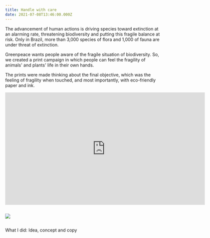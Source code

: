 ```yaml
---
title: Handle with care
date: 2021-07-08T13:46:00.000Z
---
```



The advancement of human actions is driving species toward extinction at an alarming rate, threatening biodiversity and putting this fragile balance at risk. Only in Brazil, more than 3,000 species of flora and 1,000 of fauna are under threat of extinction.

Greenpeace wants people aware of the fragile situation of biodiversity. So, we created a print campaign in which people can feel the fragility of animals' and plants' life in their own hands. 

The prints were made thinking about the final objective, which was the feeling of fragility when touched, and most importantly, with eco-friendly paper and ink.

  </div>
</div>

<iframe src="https://player.vimeo.com/video/827657802?h=89091f8881&title=0&byline=0&portrait=0" width="640" height="360" frameborder="0" allow="autoplay; fullscreen; picture-in-picture" allowfullscreen></iframe>

![]()

![](https://ucarecdn.com/0162d19e-3184-4877-b1f1-68c01ddb5655/)

![]()

W﻿hat I did: Idea, concept and copy